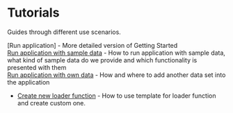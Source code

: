 # Tutorials
Guides through different use scenarios.    
     
[Run application] - More detailed version of Getting Started        
[Run application with sample data](./run-application-with-sample-data.md) - How to run application with sample data, what kind of sample data do we provide and which functionality is presented with them       
[Run application with own data](./run-application-with-own-data.md) - How and where to add another data set into the application    
- [Create new loader function](./advanced/create-new-loader-function-from-template.md) - How to use template for loader function and create custom one.  